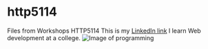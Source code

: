 # http5114
Files from Workshops HTTP5114
This is my  [LinkedIn link](https://www.linkedin.com/in/yarimori/)
I learn Web development at a college.
![Image of programming](画像のURL "画像タイトル")
